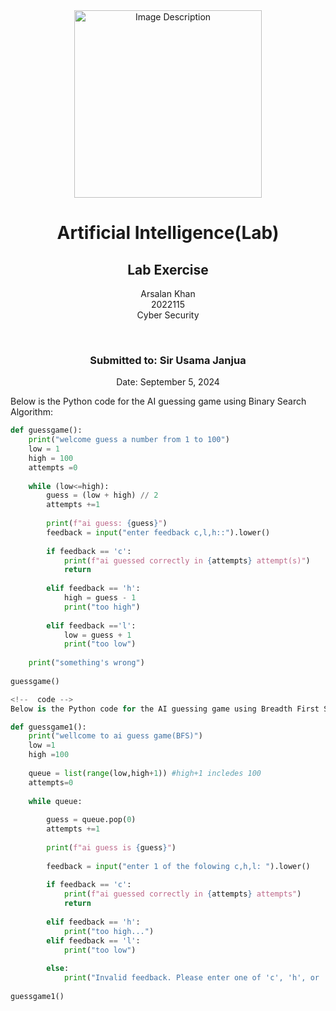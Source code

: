 <!-- Centered content -->
<div align="center">
  <!-- Image -->
  <img src="https://github.com/user-attachments/assets/aa697654-16be-4b74-9d79-e035dc95833d" alt="Image Description" width="300px">
  
  <!-- Title and Information -->
  <h1>Artificial Intelligence(Lab)</h1>
  <h2>Lab Exercise</h2>
  <p>Arsalan Khan<br>2022115<br>Cyber Security</p>
  <br>
  <h3>Submitted to: Sir Usama Janjua</h3>
  <p>Date: September 5, 2024</p>
</div>

<!--  code -->
Below is the Python code for the AI guessing game using Binary Search Algorithm:

```python
def guessgame():
    print("welcome guess a number from 1 to 100")
    low = 1
    high = 100
    attempts =0
    
    while (low<=high):
        guess = (low + high) // 2
        attempts +=1
        
        print(f"ai guess: {guess}")
        feedback = input("enter feedback c,l,h::").lower()
        
        if feedback == 'c':
            print(f"ai guessed correctly in {attempts} attempt(s)")
            return
    
        elif feedback == 'h':
            high = guess - 1
            print("too high")
        
        elif feedback =='l':
            low = guess + 1
            print("too low")
        
    print("something's wrong")
    
guessgame()

<!--  code -->
Below is the Python code for the AI guessing game using Breadth First Search Algorithm:

def guessgame1():
    print("wellcome to ai guess game(BFS)")
    low =1
    high =100
    
    queue = list(range(low,high+1)) #high+1 incledes 100
    attempts=0
    
    while queue:
        
        guess = queue.pop(0)
        attempts +=1
        
        print(f"ai guess is {guess}")
        
        feedback = input("enter 1 of the folowing c,h,l: ").lower()
        
        if feedback == 'c':
            print(f"ai guessed correctly in {attempts} attempts")
            return
        
        elif feedback == 'h':
            print("too high...")
        elif feedback == 'l':
            print("too low")
        
        else:
            print("Invalid feedback. Please enter one of 'c', 'h', or 'l'.")
        
guessgame1()        
